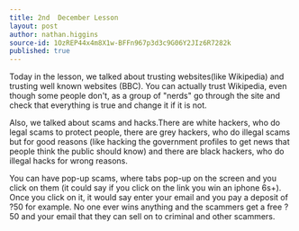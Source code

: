 ```yaml
---
title: 2nd  December Lesson
layout: post
author: nathan.higgins
source-id: 1OzREP44x4m8X1w-BFFn967p3d3c9G06Y2JIz6R7282k
published: true
---
```

Today in the lesson, we talked about trusting websites(like Wikipedia) and trusting well known websites (BBC). You can actually trust Wikipedia, even though some people don't, as a group of "nerds" go through the site and check that everything is true and change it if it is not.

Also, we talked about scams and hacks.There are white hackers, who do legal scams to protect people, there are grey hackers, who do illegal scams but for good reasons (like hacking the government profiles to get news that people think the public should know) and there are black hackers, who do illegal hacks for wrong reasons.

You can have pop-up scams, where tabs pop-up on the screen and you click on them (it could say if you click on the link you win an iphone 6s+). Once you click on it, it would say enter your email and you pay a deposit of ?50 for example. No one ever wins anything and the scammers get a free ?50 and your email that they can sell on to criminal and other scammers.

